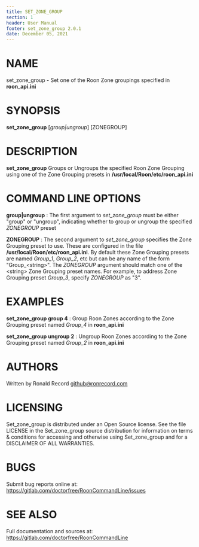 ```yaml
---
title: SET_ZONE_GROUP
section: 1
header: User Manual
footer: set_zone_group 2.0.1
date: December 05, 2021
---
```

# NAME
set_zone_group - Set one of the Roon Zone groupings specified in **roon_api.ini**

# SYNOPSIS
**set_zone_group** [*group|ungroup*] [ZONEGROUP]

# DESCRIPTION
**set_zone_group** Groups or Ungroups the specified Roon Zone Grouping using one of the Zone Grouping presets in **/usr/local/Roon/etc/roon_api.ini**

# COMMAND LINE OPTIONS
**group|ungroup**
: The first argument to *set_zone_group* must be either "group" or "ungroup", indicating whether to group or ungroup the specified *ZONEGROUP* preset

**ZONEGROUP**
: The second argument to *set_zone_group* specifies the Zone Grouping preset to use. These are configured in the file **/usr/local/Roon/etc/roon_api.ini**. By default these Zone Grouping presets are named *Group_1*, *Group_2*, etc but can be any name of the form "Group_&lt;string&gt;". The *ZONEGROUP* argument should match one of the &lt;string&gt; Zone Grouping preset names. For example, to address Zone Grouping preset *Group_3*, specify *ZONEGROUP* as "3".

# EXAMPLES
**set_zone_group group 4**
: Group Roon Zones according to the Zone Grouping preset named *Group_4* in **roon_api.ini**

**set_zone_group ungroup 2**
: Ungroup Roon Zones according to the Zone Grouping preset named *Group_2* in **roon_api.ini**

# AUTHORS
Written by Ronald Record github@ronrecord.com

# LICENSING
Set_zone_group is distributed under an Open Source license.
See the file LICENSE in the Set_zone_group source distribution
for information on terms &amp; conditions for accessing and
otherwise using Set_zone_group and for a DISCLAIMER OF ALL WARRANTIES.

# BUGS
Submit bug reports online at: https://gitlab.com/doctorfree/RoonCommandLine/issues

# SEE ALSO
Full documentation and sources at: https://gitlab.com/doctorfree/RoonCommandLine

